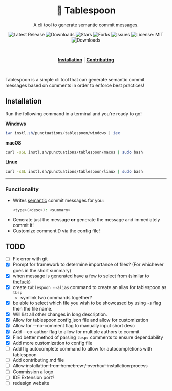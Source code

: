 <h1 align="center">🥄 Tablespoon</h1>
<p align="center">A cli tool to generate semantic commit messages.</p>

<p align="center">

<a style="text-decoration: none" href="https://github.com/punctuations/tablespoon/releases">
<img src="https://img.shields.io/github/v/release/punctuations/tablespoon?style=flat-square" alt="Latest Release">
</a>

<a style="text-decoration: none" href="https://github.com/punctuations/tablespoon/releases">
<img src="https://img.shields.io/github/downloads/punctuations/tablespoon/total.svg?style=flat-square" alt="Downloads">
</a>

<a style="text-decoration: none" href="https://github.com/punctuations/tablespoon/stargazers">
<img src="https://img.shields.io/github/stars/punctuations/tablespoon.svg?style=flat-square" alt="Stars">
</a>

<a style="text-decoration: none" href="https://github.com/punctuations/tablespoon/fork">
<img src="https://img.shields.io/github/forks/punctuations/tablespoon.svg?style=flat-square" alt="Forks">
</a>

<a style="text-decoration: none" href="https://github.com/punctuations/tablespoon/issues">
<img src="https://img.shields.io/github/issues/punctuations/tablespoon.svg?style=flat-square" alt="Issues">
</a>

<a style="text-decoration: none" href="https://opensource.org/licenses/MIT">
<img src="https://img.shields.io/badge/License-MIT-yellow.svg?style=flat-square" alt="License: MIT">
</a>

<br/>

<a style="text-decoration: none" href="https://github.com/{{ .ProjectPath }}/releases">
<img src="https://img.shields.io/badge/platform-windows%20%7C%20macos%20%7C%20linux-informational?style=for-the-badge" alt="Downloads">
</a>

<br/>

</p>

<br/>

<p align="center">
<strong><a href="#installation">Installation</a></strong>
|
<strong><a href="#CONTRIBUTING">Contributing</a></strong>
</p>

<br/>

Tablespoon is a simple cli tool that can generate semantic commit messages based on comments in order to enforce best practices!

## Installation

Run the following command in a terminal and you're ready to go!

**Windows**
```powershell
iwr instl.sh/punctuations/tablespoon/windows | iex 
```

**macOS**
```bash
curl -sSL instl.sh/punctuations/tablespoon/macos | sudo bash   
```

**Linux**
```bash
curl -sSL instl.sh/punctuations/tablespoon/linux | sudo bash  
```

----

### Functionality
- Writes [semantic](https://gist.github.com/joshbuchea/6f47e86d2510bce28f8e7f42ae84c716) commit messages for you:
  ```bash
  <type>(<desc>): <summary>
  ```
- Generate just the message **or** generate the message and immediately commit it!
- Customize commentID via the config file!

## TODO
- [ ] Fix error with git
- [x] Prompt for framework to determine importance of files? (For whichever goes in the short summary)
- [x] when message is generated have a few to select from (similar to [thefuck](https://github.com/nvbn/thefuck))
- [x] create `tablespoon --alias` command to create an alias for tablespoon as `tbsp`
  - symlink two commands together?
- [x] be able to select which file you wish to be showcased by using `-s` flag then the file name.
- [x] Will list all other changes in long description.
- [x] Allow for tablespoon.config.json file and allow for customization
- [x] Allow for --no-comment flag to manually input short desc
- [x] Add --co-author flag to allow for multiple authors to commit
- [x] Find better method of parsing `tbsp:` comments to ensure dependability
- [x] Add more customization to config file
- [ ] Add fig autocomplete command to allow for autocompletions with tablespoon
- [ ] Add contributing.md file
- [ ] ~~Allow installation from homebrew / overhaul installation process~~
- [ ] Commission a logo
- [ ] IDE Extension port?
- [ ] redesign website
